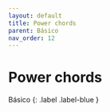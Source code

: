 ```yaml
---
layout: default
title: Power chords
parent: Básico
nav_order: 12
---
```


# Power chords

Básico
{: .label .label-blue }
